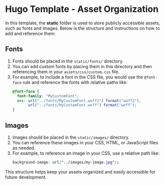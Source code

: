 

# Hugo Template - Asset Organization

In this template, the **static** folder is used to store publicly accessible assets, such as fonts and images. Below is the structure and instructions on how to add and reference them:

## Fonts

1. Fonts should be placed in the `static/fonts/` directory.
2. You can add custom fonts by placing them in this directory and then referencing them in your `assets/css/custom.css` file.
3. For example, to include a font in the CSS file, you would use the `@font-face` rule and reference the fonts with relative paths like:
   ```css
   @font-face {
     font-family: "MyCustomFont";
     src: url("../fonts/MyCustomFont.woff2") format("woff2"),
          url("../fonts/MyCustomFont.woff") format("woff");
   }
   ```

## Images

1. Images should be placed in the `static/images/` directory.
2. You can reference these images in your CSS, HTML, or JavaScript files as needed.
3. For example, to reference an image in your CSS, use a relative path like:
   ```css
   background-image: url("../images/my-image.jpg");
   ```

This structure helps keep your assets organized and easily accessible for future development.